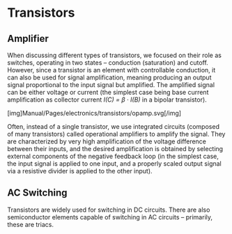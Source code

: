 <!--
SPDX-FileCopyrightText: Robert Ryszard Paciorek <rrp@opcode.eu.org>
SPDX-License-Identifier: MIT

AI tools (chat GPT) have been used for text translation and editing.
-->

# Transistors

## Amplifier

When discussing different types of transistors, we focused on their role as switches, operating in two states – conduction (saturation) and cutoff.
However, since a transistor is an element with controllable conduction, it can also be used for signal amplification, meaning producing an output signal proportional to the input signal but amplified.
The amplified signal can be either voltage or current (the simplest case being base current amplification as collector current *I(C) = β · I(B)* in a bipolar transistor).

[img]Manual/Pages/electronics/transistors/opamp.svg[/img]

Often, instead of a single transistor, we use integrated circuits (composed of many transistors) called operational amplifiers to amplify the signal.
They are characterized by very high amplification of the voltage difference between their inputs, and the desired amplification is obtained by selecting external components of the negative feedback loop
  (in the simplest case, the input signal is applied to one input, and a properly scaled output signal via a resistive divider is applied to the other input).

## AC Switching

Transistors are widely used for switching in DC circuits. There are also semiconductor elements capable of switching in AC circuits – primarily, these are triacs.
